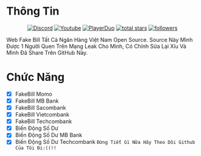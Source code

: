 # Thông Tin
<p align="center">
  <a href="https://discord.gg/79ucHtZn5w"><img alt="Discord" title="Discord" src="https://img.shields.io/badge/-Discord-7289DA?style=for-the-badge&logo=discord&logoColor=white"/></a>
  <a href="https://www.youtube.com/c/ImTienNguyenZ"><img alt="Youtube" title="Youtube" src="https://img.shields.io/badge/-Youtube-FF0000?style=for-the-badge&logo=youtube&logoColor=white"/></a>
  <a href="https://playerduo.net/tientinycute"><img alt="PlayerDuo" title="PlayerDuo" src="https://img.shields.io/badge/-PlayerDuo-ff7389?style=for-the-badge&logo=kofi&logoColor=white"/></a>
<a href="https://github.com/ImTienNguyenZ?tab=repositories&sort=stargazers">
    <img alt="total stars" title="Total stars on GitHub" src="https://custom-icon-badges.demolab.com/github/stars/ImTienNguyenZ?color=B8B92B&style=for-the-badge&labelColor=959532&logo=star"/></a>
   <a href="https://github.com/ImTienNguyenZ"><img alt="followers" title="Follow me on Github" src="https://img.shields.io/github/followers/ImTienNguyenZ?color=236ad3&style=for-the-badge&logo=github&label=Follow"/></a>

  Web Fake Bill Tất Cả Ngân Hàng Việt Nam Open Source.
 Source Này Mình Được 1 Người Quen Trên Mạng Leak Cho Mình, Có Chỉnh Sửa Lại Xíu Và Mình Đã Share Trên GitHub Này.
# Chức Năng
- [x] FakeBill Momo
- [x] FakeBill MB Bank
- [x] FakeBill Sacombank
- [x] FakeBill Vietcombank
- [x] FakeBill Techcombank
- [x] Biến Động Số Dư
- [x] Biến Động Số Dư MB Bank
- [x] Biến Động Số Dư Techcombank
``Đừng Tiết Gì Nữa Hãy Theo Dõi Github Của Tôi Đi:((!!``
